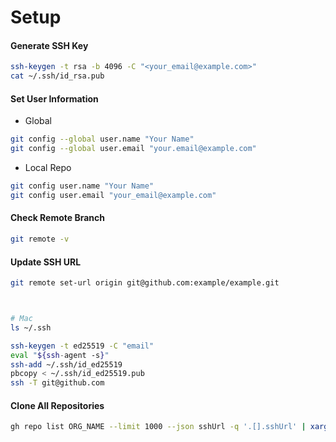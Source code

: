 # Setup

#### Generate SSH Key
```bash
ssh-keygen -t rsa -b 4096 -C "<your_email@example.com>"
cat ~/.ssh/id_rsa.pub
```
#### Set User Information
- Global
```bash
git config --global user.name "Your Name"
git config --global user.email "your.email@example.com"
```

- Local Repo
```bash
git config user.name "Your Name"
git config user.email "your_email@example.com"
```

#### Check Remote Branch
```bash
git remote -v
```

#### Update SSH URL
```bash
git remote set-url origin git@github.com:example/example.git



# Mac
ls ~/.ssh

ssh-keygen -t ed25519 -C "email"
eval "${ssh-agent -s}"
ssh-add ~/.ssh/id_ed25519
pbcopy < ~/.ssh/id_ed25519.pub
ssh -T git@github.com


```

#### Clone All Repositories
```bash
gh repo list ORG_NAME --limit 1000 --json sshUrl -q '.[].sshUrl' | xargs -n1 git clone
```
